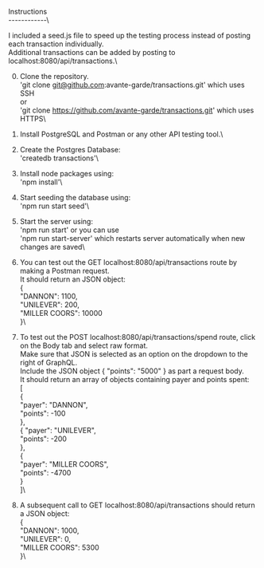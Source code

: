 Instructions\
------------\

I included a seed.js file to speed up the testing process instead of posting each transaction individually.\
Additional transactions can be added by posting to localhost:8080/api/transactions.\

0. Clone the repository.\
'git clone git@github.com:avante-garde/transactions.git' which uses SSH\
or\
'git clone https://github.com/avante-garde/transactions.git' which uses HTTPS\

1. Install PostgreSQL and Postman or any other API testing tool.\

2. Create the Postgres Database:\
'createdb transactions'\

3. Install node packages using:\
'npm install'\

4. Start seeding the database using:\
'npm run start seed'\

5. Start the server using:\
'npm run start' or you can use\
'npm run start-server' which restarts server automatically when new changes are saved\

6. You can test out the GET localhost:8080/api/transactions route by making a Postman request.\
It should return an JSON object:\
{\
    "DANNON": 1100,\
    "UNILEVER": 200,\
    "MILLER COORS": 10000\
}\

7. To test out the POST localhost:8080/api/transactions/spend route, click on the Body tab and select raw format.\
Make sure that JSON is selected as an option on the dropdown to the right of GraphQL.\
Include the JSON object { "points": "5000" } as part a request body.\
It should return an array of objects containing payer and points spent:\
[\
    {\
        "payer": "DANNON",\
        "points": -100\
    },\
    {
        "payer": "UNILEVER",\
        "points": -200\
    },\
    {\
        "payer": "MILLER COORS",\
        "points": -4700\
    }\
]\

8. A subsequent call to GET localhost:8080/api/transactions should return a JSON object:\
{\
    "DANNON": 1000,\
    "UNILEVER": 0,\
    "MILLER COORS": 5300\
}\